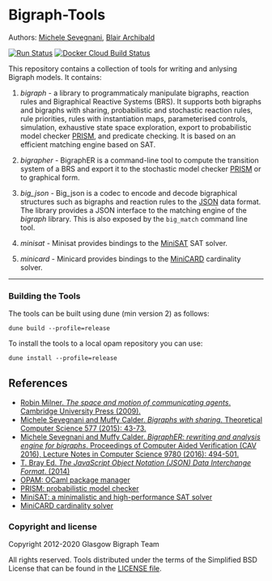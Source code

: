 # Bigraph-Tools #

Authors: [Michele Sevegnani](http://www.dcs.gla.ac.uk/~michele), [Blair Archibald](http://www.blairarchibald.co.uk)

[![Run Status](https://api.shippable.com/projects/5e6fa6aa5f10de0007bc21a1/badge?branch=master)]()
[![Docker Cloud Build Status](https://img.shields.io/docker/cloud/build/mseve/bigrapher)]()

This repository contains a collection of tools for writing and
anlysing Bigraph models. It contains:

1. *bigraph* - a library to programmaticaly manipulate bigraphs, reaction rules
  and Bigraphical Reactive Systems (BRS). It supports both bigraphs and bigraphs
  with sharing, probabilistic and stochastic reaction rules, rule priorities,
  rules with instantiation maps, parameterised controls, simulation, exhaustive
  state space exploration, export to probabilistic model checker [PRISM][prism],
  and predicate checking. It is based on an efficient matching engine based on
  SAT.

2. *bigrapher* - BigraphER is a command-line tool to compute the transition
   system of a BRS and export it to the stochastic model checker [PRISM](prism)
   or to graphical form.

3. *big_json* - Big_json is a codec to encode and decode bigraphical
  structures such as bigraphs and reaction rules to the [JSON](json) data
  format. The library provides a JSON interface to the matching engine of the
  *bigraph* library. This is also exposed by the `big_match` command line tool.

4. *minisat* - Minisat provides bindings to the [MiniSAT](minisat) SAT solver.

5. *minicard* - Minicard provides bindings to the [MiniCARD](minicard)
  cardinality solver.

----------------------------------------------------------------------------

### Building the Tools

The tools can be built using dune (min version 2) as follows:

```
dune build --profile=release
```

To install the tools to a local opam repository you can use:

```
dune install --profile=release
```

## References

- [Robin Milner. *The space and motion of communicating agents*. Cambridge
  University Press (2009).][milner]
- [Michele Sevegnani and Muffy Calder. *Bigraphs with sharing*. Theoretical
  Computer Science 577 (2015): 43-73.][share]
- [Michele Sevegnani and Muffy Calder. *BigraphER: rewriting and analysis engine for bigraphs*. Proceedings of Computer Aided Verification (CAV 2016), Lecture Notes in Computer Science 9780 (2016): 494-501.][tech]
- [T. Bray Ed. *The JavaScript Object Notation (JSON) Data Interchange Format*. (2014)][json]
- [OPAM: OCaml package manager][opam]
- [PRISM: probabilistic model checker][prism]
- [MiniSAT: a minimalistic and high-performance SAT solver][minisat]
- [MiniCARD cardinality solver][minicard]

[milner]:  <http://dl.acm.org/citation.cfm?id=1540607> "Robin Milner. *The space and motion of communicating agents*. Cambridge University Press (2009)."
[share]:   <http://doi.org/10.1016/j.tcs.2015.02.011> "Michele Sevegnani and Muffy Calder. *Bigraphs with sharing*. Theoretical Computer Science 577 (2015): 43-73."
[tech]:    <http://doi.org/10.1007/978-3-319-41540-6_27> "Michele Sevegnani and Muffy Calder. *BigraphER: rewriting and analysis engine for bigraphs*. Proceedings of Computer Aided Verification (CAV 2016), Lecture Notes in Computer Science 9780 (2016): 494-501"
[json]:    <http://tools.ietf.org/html/rfc7159>
           "T. Bray Ed. The JavaScript Object Notation (JSON) Data Interchange Format, 2014"
[prism]:   <http://www.prismmodelchecker.org/> "PRISM: probabilistic model checker"
[minisat]: <https://github.com/niklasso/minisat> "MiniSAT: a minimalistic and high-performance SAT solver"
[minicard]: <https://github.com/liffiton/minicard> "MiniCARD is a cardinality solver based on MiniSAT"
[opam]:    <https://opam.ocaml.org/> "OPAM: OCaml package manager"


### Copyright and license

Copyright 2012-2020 Glasgow Bigraph Team

All rights reserved. Tools distributed under the terms of the Simplified
BSD License that can be found in the [LICENSE file](LICENSE.md).
